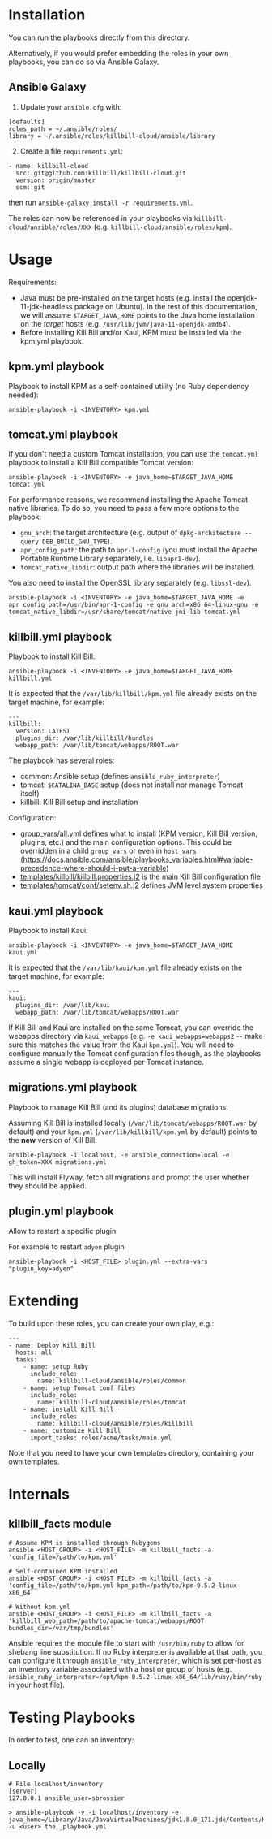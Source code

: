 # Installation

You can run the playbooks directly from this directory.

Alternatively, if you would prefer embedding the roles in your own playbooks, you can do so via Ansible Galaxy.

## Ansible Galaxy

1. Update your `ansible.cfg` with:

```
[defaults]
roles_path = ~/.ansible/roles/
library = ~/.ansible/roles/killbill-cloud/ansible/library
```

2. Create a file `requirements.yml`:

```
- name: killbill-cloud
  src: git@github.com:killbill/killbill-cloud.git
  version: origin/master
  scm: git
```

then run `ansible-galaxy install -r requirements.yml`.

The roles can now be referenced in your playbooks via `killbill-cloud/ansible/roles/XXX` (e.g. `killbill-cloud/ansible/roles/kpm`).

# Usage

Requirements:

* Java must be pre-installed on the target hosts (e.g. install the openjdk-11-jdk-headless package on Ubuntu). In the rest of this documentation, we will assume `$TARGET_JAVA_HOME` points to the Java home installation on the *target* hosts (e.g. `/usr/lib/jvm/java-11-openjdk-amd64`).
* Before installing Kill Bill and/or Kaui, KPM must be installed via the kpm.yml playbook.


## kpm.yml playbook

Playbook to install KPM as a self-contained utility (no Ruby dependency needed):

```
ansible-playbook -i <INVENTORY> kpm.yml
```

## tomcat.yml playbook

If you don't need a custom Tomcat installation, you can use the `tomcat.yml` playbook to install a Kill Bill compatible Tomcat version:

```
ansible-playbook -i <INVENTORY> -e java_home=$TARGET_JAVA_HOME tomcat.yml
```

For performance reasons, we recommend installing the Apache Tomcat native libraries. To do so, you need to pass a few more options to the playbook:

* `gnu_arch`: the target architecture (e.g. output of `dpkg-architecture --query DEB_BUILD_GNU_TYPE`).
* `apr_config_path`: the path to `apr-1-config` (you must install the Apache Portable Runtime Library separately, i.e. `libapr1-dev`).
* `tomcat_native_libdir`: output path where the libraries will be installed.


You also need to install the OpenSSL library separately (e.g. `libssl-dev`).

```
ansible-playbook -i <INVENTORY> -e java_home=$TARGET_JAVA_HOME -e apr_config_path=/usr/bin/apr-1-config -e gnu_arch=x86_64-linux-gnu -e tomcat_native_libdir=/usr/share/tomcat/native-jni-lib tomcat.yml
```

## killbill.yml playbook

Playbook to install Kill Bill:

```
ansible-playbook -i <INVENTORY> -e java_home=$TARGET_JAVA_HOME killbill.yml
```

It is expected that the `/var/lib/killbill/kpm.yml` file already exists on the target machine, for example:

```
---
killbill:
  version: LATEST
  plugins_dir: /var/lib/killbill/bundles
  webapp_path: /var/lib/tomcat/webapps/ROOT.war
```

The playbook has several roles:

* common: Ansible setup (defines `ansible_ruby_interpreter`)
* tomcat: `$CATALINA_BASE` setup (does not install nor manage Tomcat itself)
* killbill: Kill Bill setup and installation

Configuration:

* [group_vars/all.yml](group_vars/all.yml) defines what to install (KPM version, Kill Bill version, plugins, etc.) and the main configuration options. This could be overridden in a child `group_vars` or even in `host_vars` (https://docs.ansible.com/ansible/playbooks_variables.html#variable-precedence-where-should-i-put-a-variable)
* [templates/killbill/killbill.properties.j2](templates/killbill/killbill.properties.j2) is the main Kill Bill configuration file
* [templates/tomcat/conf/setenv.sh.j2](templates/tomcat/conf/setenv.sh.j2) defines JVM level system properties

## kaui.yml playbook

Playbook to install Kaui:

```
ansible-playbook -i <INVENTORY> -e java_home=$TARGET_JAVA_HOME kaui.yml
```

It is expected that the `/var/lib/kaui/kpm.yml` file already exists on the target machine, for example:

```
---
kaui:
  plugins_dir: /var/lib/kaui
  webapp_path: /var/lib/tomcat/webapps/ROOT.war
```

If Kill Bill and Kaui are installed on the same Tomcat, you can override the webapps directory via `kaui_webapps` (e.g. `-e kaui_webapps=webapps2` -- make sure this matches the value from the Kaui `kpm.yml`). You will need to configure manually the Tomcat configuration files though, as the playbooks assume a single webapp is deployed per Tomcat instance.

## migrations.yml playbook

Playbook to manage Kill Bill (and its plugins) database migrations.

Assuming Kill Bill is installed locally (`/var/lib/tomcat/webapps/ROOT.war` by default) and your `kpm.yml` (`/var/lib/killbill/kpm.yml` by default) points to the **new** version of Kill Bill:

```
ansible-playbook -i localhost, -e ansible_connection=local -e gh_token=XXX migrations.yml
```

This will install Flyway, fetch all migrations and prompt the user whether they should be applied.

## plugin.yml playbook

Allow to restart a specific plugin

For example to restart `adyen` plugin
```
ansible-playbook -i <HOST_FILE> plugin.yml --extra-vars "plugin_key=adyen"
```

# Extending

To build upon these roles, you can create your own play, e.g.:

```
---
- name: Deploy Kill Bill
  hosts: all
  tasks:
    - name: setup Ruby
      include_role:
        name: killbill-cloud/ansible/roles/common
    - name: setup Tomcat conf files
      include_role:
        name: killbill-cloud/ansible/roles/tomcat
    - name: install Kill Bill
      include_role:
        name: killbill-cloud/ansible/roles/killbill
    - name: customize Kill Bill
      import_tasks: roles/acme/tasks/main.yml
```

Note that you need to have your own templates directory, containing your own templates.

# Internals

## killbill_facts module

```
# Assume KPM is installed through Rubygems
ansible <HOST_GROUP> -i <HOST_FILE> -m killbill_facts -a 'config_file=/path/to/kpm.yml'

# Self-contained KPM installed
ansible <HOST_GROUP> -i <HOST_FILE> -m killbill_facts -a 'config_file=/path/to/kpm.yml kpm_path=/path/to/kpm-0.5.2-linux-x86_64'

# Without kpm.yml
ansible <HOST_GROUP> -i <HOST_FILE> -m killbill_facts -a 'killbill_web_path=/path/to/apache-tomcat/webapps/ROOT bundles_dir=/var/tmp/bundles'
```

Ansible requires the module file to start with `/usr/bin/ruby` to allow for shebang line substitution. If no Ruby interpreter is available at that path, you can configure it through `ansible_ruby_interpreter`, which is set per-host as an inventory variable associated with a host or group of hosts (e.g. `ansible_ruby_interpreter=/opt/kpm-0.5.2-linux-x86_64/lib/ruby/bin/ruby` in your host file).
 

# Testing Playbooks

In order to test, one can an inventory:

## Locally

```
# File localhost/inventory 
[server]
127.0.0.1 ansible_user=sbrossier
```

```
> ansible-playbook -v -i localhost/inventory -e java_home=/Library/Java/JavaVirtualMachines/jdk1.8.0_171.jdk/Contents/Home  -u <user> the _playbook.yml
```


